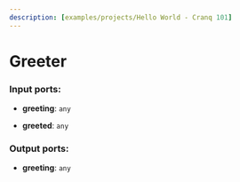 ```yaml
---
description: [examples/projects/Hello World - Cranq 101]
---
```


# Greeter

### Input ports:

* __greeting__: `any`


* __greeted__: `any`

### Output ports:

* __greeting__: `any`

